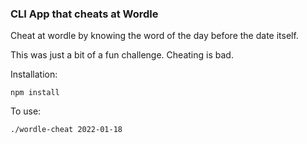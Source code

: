 ### CLI App that cheats at Wordle

Cheat at wordle by knowing the word of the day before the date itself.

This was just a bit of a fun challenge. Cheating is bad.


Installation:
```
npm install
```

To use:
```
./wordle-cheat 2022-01-18
```
